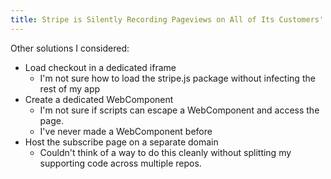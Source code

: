 ```yaml
---
title: Stripe is Silently Recording Pageviews on All of Its Customers' Sites
---
```


Other solutions I considered:

* Load checkout in a dedicated iframe
  * I'm not sure how to load the stripe.js package without infecting the rest of my app
* Create a dedicated WebComponent
  * I'm not sure if scripts can escape a WebComponent and access the page.
  * I've never made a WebComponent before
* Host the subscribe page on a separate domain
  * Couldn't think of a way to do this cleanly without splitting my supporting code across multiple repos.
